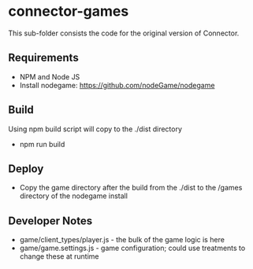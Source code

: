 # connector-games

This sub-folder consists the code for the original version of Connector.

## Requirements

* NPM and Node JS
* Install nodegame: https://github.com/nodeGame/nodegame

## Build

Using npm build script will copy to the ./dist directory
* npm run build

## Deploy

* Copy the game directory after the build from the ./dist to the /games directory of the nodegame install

## Developer Notes

* game/client_types/player.js - the bulk of the game logic is here
* game/game.settings.js - game configuration; could use treatments to change these at runtime